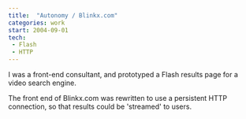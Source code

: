 ```yaml
---
title:  "Autonomy / Blinkx.com"
categories: work
start: 2004-09-01
tech: 
 - Flash
 - HTTP
---
```


I was a front-end consultant, and prototyped a Flash results page for a video search engine.

The front end of Blinkx.com was rewritten to use a persistent HTTP connection, so that results could be 'streamed' to users.